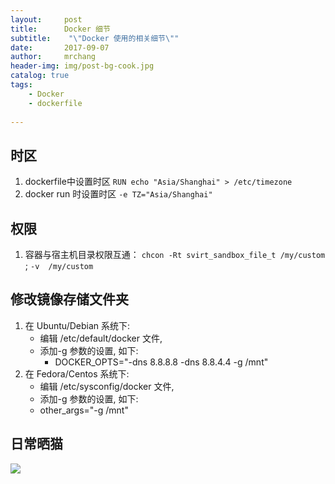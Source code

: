 ```yaml
---
layout:     post
title:      Docker 细节 
subtitle:    "\"Docker 使用的相关细节\""
date:       2017-09-07
author:     mrchang
header-img: img/post-bg-cook.jpg
catalog: true
tags:
    - Docker
    - dockerfile
   
---
```


## 时区
1. dockerfile中设置时区 `RUN echo "Asia/Shanghai" > /etc/timezone`
2. docker run 时设置时区 `-e TZ="Asia/Shanghai" `

## 权限
1. 容器与宿主机目录权限互通： `chcon -Rt svirt_sandbox_file_t /my/custom` ; `-v  /my/custom `

## 修改镜像存储文件夹
1. 在 Ubuntu/Debian 系统下:
	* 编辑 /etc/default/docker 文件, 
	* 添加-g 参数的设置, 如下:
 		* DOCKER_OPTS="-dns 8.8.8.8 -dns 8.8.4.4 -g /mnt"
2. 在 Fedora/Centos 系统下:
	* 编辑 /etc/sysconfig/docker 文件,
	*  添加-g 参数的设置, 如下:
      * other_args="-g /mnt"

## 日常晒猫

![](http://ovwa7dn9w.bkt.clouddn.com/17-9-9/75914381.jpg)